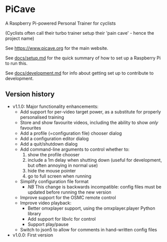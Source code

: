 # PiCave

A Raspberry Pi-powered Personal Trainer for cyclists

(Cyclists often call their turbo trainer setup their 'pain cave' - hence the project name)

See <https://www.picave.org> for the main website.

See [docs/setup.md](docs/setup.md) for the quick summary of how to set up a Raspberry Pi to run this.

See [docs/development.md](docs/development.md) for info about getting set up to contribute to development.

## Version history

* v1.1.0: Major functionality enhancements:
    * Add support for per-video target power, as a substitute for properly personalised training
    * Store and show favourite videos, including the ability to show *only* favourites
    * Add a profile (=configuration file) chooser dialog
    * Add a configuration editor dialog
    * Add a quit/shutdown dialog
    * Add command-line arguments to control whether to:
        1. show the profile chooser
        1. include a 1m delay when shutting down (useful for development, but often annoying in normal use)
        1. hide the mouse pointer
        1. go to full screen when running
    * Simplify configuration file format
        * *NB* This change is backwards incompatible: config files must be updated before running the new version
    * Improve support for the OSMC remote control
    * Improve video playback:
        * Better omxplayer support, using the omxplayer.player Python library
        * Add support for libvlc for control
        * Support play/pause
    * Switch to json5 to allow for comments in hand-written config files
* v1.0.0: First version
